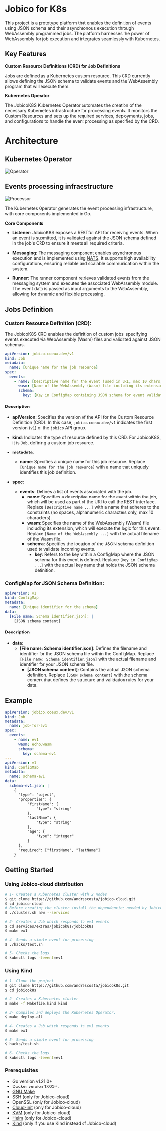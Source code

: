 # Jobico for K8s

This project is a prototype platform that enables the definition of events using JSON schema and their asynchronous execution through WebAssembly programmed jobs. The platform harnesses the power of WebAssembly for job execution and integrates seamlessly with Kubernetes.

## Key Features

**Custom Resource Definitions (CRD) for Job Definitions**

Jobs are defined as a Kubernetes custom resource. This CRD currently allows defining the JSON schema to validate events and the WebAssembly program that will execute them.

**Kubernetes Operator**

The JobicoK8S Kubernetes Operator automates the creation of the necessary Kubernetes infrastructure for processing events. It monitors the Custom Resources and sets up the required services, deployments, jobs, and configurations to handle the event processing as specified by the CRD.

# Architecture

## Kubernetes Operator

![Operator](img/operator.jpg)

## Events processing infraestructure

![Processor](img/processor.jpg)

The Kubernetes Operator generates the event processing infrastructure, with core components implemented in Go.

**Core Components**

   - **Listener**: JobicoK8S exposes a RESTful API for receiving events. When an event is submitted, it is validated against the JSON schema defined in the job's CRD to ensure it meets all required criteria.

   - **Messaging**: The messaging component enables asynchronous execution and is implemented using [NATS](https://nats.io/). It supports high availability configurations, ensuring reliable and scalable communication within the system.

   - **Runner**: The runner component retrieves validated events from the messaging system and executes the associated WebAssembly module. The event data is passed as input arguments to the WebAssembly, allowing for dynamic and flexible processing.

## Jobs Definition

### Custom Resource Definition (CRD):

The JobicoK8S CRD enables the definition of custom jobs, specifying events executed via WebAssembly (Wasm) files and validated against JSON schemas.

```yaml
apiVersion: jobico.coeux.dev/v1
kind: Job
metadata:
  name: [Unique name for the job resource]
spec:
  events:
    - name: [Descriptive name for the event (used in URI, max 10 chars, alphanumeric)]
      wasm: [Name of the WebAssembly (Wasm) file including its extension]
      schema:
        key: [Key in ConfigMap containing JSON schema for event validation]
```

#### Description

- **apiVersion**: Specifies the version of the API for the Custom Resource Definition (CRD). In this case, `jobico.coeux.dev/v1` indicates the first version (`v1`) of the `jobico` API group.

- **kind**: Indicates the type of resource defined by this CRD. For JobicoK8S, it is `Job`, defining a custom job resource.

- **metadata**:
  - **name**: Specifies a unique name for this job resource. Replace `[Unique name for the job resource]` with a name that uniquely identifies this job definition.

- **spec**:
  - **events**: Defines a list of events associated with the job.
    - **name**: Specifies a descriptive name for the event within the job, which will be used as part of the URI to call the REST interface. Replace `[Descriptive name ...]` with a name that adheres to the constraints (no spaces, alphanumeric characters only, max 10 characters).
    - **wasm**: Specifies the name of the WebAssembly (Wasm) file including its extension, which will execute the logic for this event. Replace `[Name of the WebAssembly ...]` with the actual filename of the Wasm file.
    - **schema**: Specifies the location of the JSON schema definition used to validate incoming events.
      - **key**: Refers to the key within a ConfigMap where the JSON schema for this event is defined. Replace `[Key in ConfigMap ...]` with the actual key name that holds the JSON schema definition.

### ConfigMap for JSON Schema Definition:

```yaml
apiVersion: v1
kind: ConfigMap
metadata:
  name: [Unique identifier for the schema]
data:
  [File name: Schema identifier.json]: |
    [JSON schema content]
```

#### Description

- **data**:
  - **[File name: Schema identifier.json]**: Defines the filename and identifier for the JSON schema file within the ConfigMap. Replace `[File name: Schema identifier.json]` with the actual filename and identifier for your JSON schema file.
    - **[JSON schema content]**: Contains the actual JSON schema definition. Replace `[JSON schema content]` with the schema content that defines the structure and validation rules for your data.

## Example

```yaml
apiVersion: jobico.coeux.dev/v1
kind: Job
metadata:
  name: job-for-ev1
spec:
  events:
    - name: ev1
      wasm: echo.wasm
      schema:
        key: schema-ev1
---
apiVersion: v1
kind: ConfigMap
metadata:
  name: schema-ev1
data:
  schema-ev1.json: |
    {
      "type": "object",
      "properties": {
          "firstName": {
              "type": "string"
          },
          "lastName": {
              "type": "string"
          },
          "age": {
              "type": "integer"
          }
      },
      "required": ["firstName", "lastName"]
    }
```
## Getting Started

### Using Jobico-cloud distribution
```bash
# 1- Creates a Kubernetes cluster with 2 nodes
$ git clone https://github.com/andrescosta/jobico-cloud.git
$ cd jobico-cloud
# Before creating the cluster install the dependencies needed by Jobico-cloud
$ ./cluster.sh new --services

# 2- Creates a Job which responds to ev1 events
$ cd services/extras/jobicok8s/jobicok8s
$ make ex1

# 4- Sends a simple event for processing
$ ./hacks/test.sh

# 5- Checks the logs
$ kubectl logs -levent=ev1
```
### Using Kind
```bash
# 1- Clone the project
$ git clone https://github.com/andrescosta/jobicok8s.git
$ cd jobicok8s 

# 2- Creates a Kubernetes cluster
$ make -f Makefile.kind kind

# 3- Compiles and deploys the Kubernetes Operator.
$ make deploy-all

# 4- Creates a Job which responds to ev1 events
$ make ex1

# 5- Sends a simple event for processing
$ hacks/test.sh

# 6- Checks the logs
$ kubectl logs -levent=ev1
```
### Prerequisites
- Go version v1.21.0+
- Docker version 17.03+.
- [GNU Make](https://www.gnu.org/software/make/) 
- SSH (only for Jobico-cloud)
- OpenSSL (only for Jobico-cloud)
- [Cloud-init](https://cloud-init.io/) (only for Jobico-cloud)
- [KVM](https://ubuntu.com/blog/kvm-hyphervisor) (only for Jobico-cloud)
- [Helm](https://helm.sh/) (only for Jobico-cloud)
- [Kind](https://kind.sigs.k8s.io/) (only if you use Kind instead of Jobico-cloud)